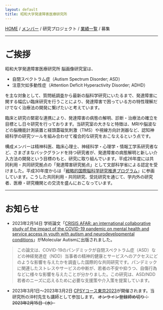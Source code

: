 ```yaml
---
layout: default
title: 昭和大学発達障害医療研究所
---
```

[HOME](https://middrshowa.github.io/) / [メンバー](./members.html) / 研究プロジェクト / [業績一覧](./publications.html) / 募集

---
# ご挨拶 

昭和大学発達障害医療研究所 脳画像研究室は、
- 自閉スペクトラム症（Autism Spectrum Disorder; ASD）
- 注意欠如多動性症（Attention Deficit Hyperactivity Disorder; ADHD）

を主な対象として、質問紙調査から最新の脳科学研究にいたるまで、発達障害に関する幅広い臨床研究を行うことにより、発達障害で困っている方の特性理解だけでなく治療法の開発に繋げたいと考えています。

臨床と研究の緊密な連携により、発達障害の病態の解明、診断・治療法の確立を目標とし日々研究を行っております。当研究室の大きなと特徴は、MRIや脳波などの脳機能計測装置と経頭蓋磁気刺激（TMS）や視線方向計測器など、認知神経科学の研究ツールを組み合わせて複合的な研究をおこなえるという点です。

構成メンバーは精神科医、臨床心理士、神経科学・心理学・情報工学系研究者など、さまざまなバックグランドを持つ研究者が、発達障害の病態解明と新しい介入方法の開発という目標のもと、研究に取り組んでいます。平成26年度には共同利用・共同研究拠点の「発達障害研究拠点」として文部科学省による認定を受けました。平成30年度からは「[戦略的国際脳科学研究推進プログラム](https://brainminds-beyond.jp/ja/)」に参画しています。こうした共同利用・共同研究、受託研究を通じて、学内外の研究者、医療・研究機関との交流を盛んにおこなっています。

---
# お知らせ
- 2023年2月14日 学術論文「[CRISIS AFAR: an international collaborative study of the impact of the COVID-19 pandemic on mental health and service access in youth with autism and neurodevelopmental conditions](https://molecularautism.biomedcentral.com/articles/10.1186/s13229-022-00536-z)」がMolecular Autismに出版されました。

> この論文は、COVID-19のパンデミックが自閉スペクトラム症（ASD）などの神経発達症（NDD）当事者の精神的健康とサービスへのアクセスにどのような影響を与えたかを調査した国際的な共同研究です。パンデミックに関連したストレスやサービスの中断が、若者の不安や抑うつ、自傷行為などに様々な影響を与えたことが分かりました。この研究は、ASD/NDD若者のニーズに応えるために必要な支援策や介入策を提案しています。

- 2023年3月1日〜2023年3月2日 [CPSYコース東京2023](https://sites.google.com/view/cpsycourse2023)が開催されます。当研究所の沖村先生も講師として参加します。 <s>オンライン登録締め切り：2023年2月15日（水）</s>
